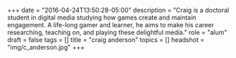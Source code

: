 +++
date = "2016-04-24T13:50:28-05:00"
description = "Craig is a doctoral student in digital media studying how games create and maintain engagement. A life-long gamer and learner, he aims to make his career researching, teaching on, and playing these delightful media."
role = "alum"
draft = false
tags = []
title = "craig anderson"
topics = []
headshot = "img/c_anderson.jpg"
+++
